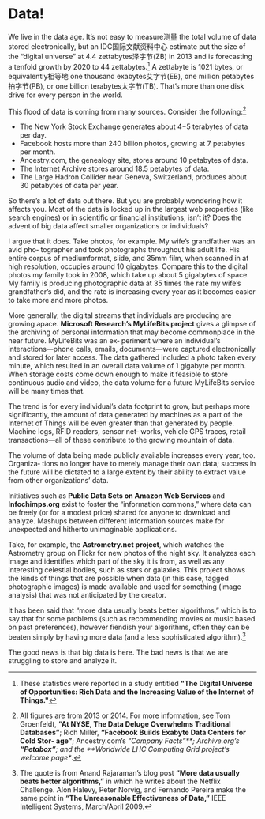 # Data!

We live in the data age. It’s not easy to measure测量 the total volume of data stored electronically, but an IDC国际文献资料中心 estimate put the size of the “digital universe” at 4.4 zettabytes泽字节\(ZB\) in 2013 and is forecasting a tenfold growth by 2020 to 44 zettabytes.[^1] A zettabyte is 1021 bytes, or equivalently相等地 one thousand exabytes艾字节\(EB\), one million petabytes拍字节\(PB\), or one billion terabytes太字节\(TB\). That’s more than one disk drive for every person in the world.

This flood of data is coming from many sources. Consider the following:[^2]

* The New York Stock Exchange generates about 4−5 terabytes of data per day.
* Facebook hosts more than 240 billion photos, growing at 7 petabytes per month.
* Ancestry.com, the genealogy site, stores around 10 petabytes of data.
* The Internet Archive stores around 18.5 petabytes of data.
* The Large Hadron Collider near Geneva, Switzerland, produces about 30 petabytes of data per year.

So there’s a lot of data out there. But you are probably wondering how it affects you. Most of the data is locked up in the largest web properties \(like search engines\) or in scientific or financial institutions, isn’t it? Does the advent of big data affect smaller organizations or individuals?

I argue that it does. Take photos, for example. My wife’s grandfather was an avid pho‐ tographer and took photographs throughout his adult life. His entire corpus of mediumformat, slide, and 35mm film, when scanned in at high resolution, occupies around 10 gigabytes. Compare this to the digital photos my family took in 2008, which take up about 5 gigabytes of space. My family is producing photographic data at 35 times the rate my wife’s grandfather’s did, and the rate is increasing every year as it becomes easier to take more and more photos.

More generally, the digital streams that individuals are producing are growing apace. **Microsoft Research’s MyLifeBits project** gives a glimpse of the archiving of personal information that may become commonplace in the near future. MyLifeBits was an ex‐ periment where an individual’s interactions—phone calls, emails, documents—were captured electronically and stored for later access. The data gathered included a photo taken every minute, which resulted in an overall data volume of 1 gigabyte per month. When storage costs come down enough to make it feasible to store continuous audio and video, the data volume for a future MyLifeBits service will be many times that.

The trend is for every individual’s data footprint to grow, but perhaps more significantly, the amount of data generated by machines as a part of the Internet of Things will be even greater than that generated by people. Machine logs, RFID readers, sensor net‐ works, vehicle GPS traces, retail transactions—all of these contribute to the growing mountain of data.

The volume of data being made publicly available increases every year, too. Organiza‐ tions no longer have to merely manage their own data; success in the future will be dictated to a large extent by their ability to extract value from other organizations’ data.

Initiatives such as **Public Data Sets on Amazon Web Services** and **Infochimps.org** exist to foster the “information commons,” where data can be freely \(or for a modest price\) shared for anyone to download and analyze. Mashups between different information sources make for unexpected and hitherto unimaginable applications.

Take, for example, the **Astrometry.net project**, which watches the Astrometry group on Flickr for new photos of the night sky. It analyzes each image and identifies which part of the sky it is from, as well as any interesting celestial bodies, such as stars or galaxies. This project shows the kinds of things that are possible when data \(in this case, tagged photographic images\) is made available and used for something \(image analysis\) that was not anticipated by the creator.

It has been said that “more data usually beats better algorithms,” which is to say that for some problems \(such as recommending movies or music based on past preferences\), however fiendish your algorithms, often they can be beaten simply by having more data \(and a less sophisticated algorithm\).[^3]

The good news is that big data is here. The bad news is that we are struggling to store and analyze it.

[^1]: These statistics were reported in a study entitled **"The Digital Universe of Opportunities: Rich Data and the Increasing Value of the Internet of Things."**

[^2]: All figures are from 2013 or 2014. For more information, see Tom Groenfeldt, **“At NYSE, The Data Deluge Overwhelms Traditional Databases”**; Rich Miller, **“Facebook Builds Exabyte Data Centers for Cold Stor‐ age”**; Ancestry.com’s _“Company Facts”**; Archive.org’s **“Petabox”**; and the **Worldwide LHC Computing Grid project’s welcome page\*_.

[^3]: The quote is from Anand Rajaraman’s blog post **“More data usually beats better algorithms,”** in which he writes about the Netflix Challenge. Alon Halevy, Peter Norvig, and Fernando Pereira make the same point in **“The Unreasonable Effectiveness of Data,”** IEEE Intelligent Systems, March/April 2009.

